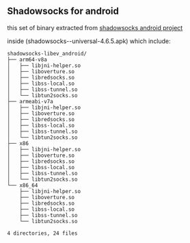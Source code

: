 Shadowsocks for android
---

this set of binary extracted from [shadowsocks android project](https://github.com/shadowsocks/shadowsocks-android)

inside \(shadowsocks--universal-4.6.5.apk\) which include:

```
shadowsocks-libev_android/
├── arm64-v8a
│   ├── libjni-helper.so
│   ├── liboverture.so
│   ├── libredsocks.so
│   ├── libss-local.so
│   ├── libss-tunnel.so
│   └── libtun2socks.so
├── armeabi-v7a
│   ├── libjni-helper.so
│   ├── liboverture.so
│   ├── libredsocks.so
│   ├── libss-local.so
│   ├── libss-tunnel.so
│   └── libtun2socks.so
├── x86
│   ├── libjni-helper.so
│   ├── liboverture.so
│   ├── libredsocks.so
│   ├── libss-local.so
│   ├── libss-tunnel.so
│   └── libtun2socks.so
└── x86_64
    ├── libjni-helper.so
    ├── liboverture.so
    ├── libredsocks.so
    ├── libss-local.so
    ├── libss-tunnel.so
    └── libtun2socks.so

4 directories, 24 files
```
